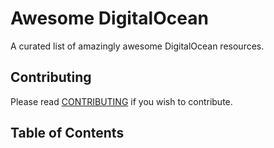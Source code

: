 # Awesome DigitalOcean
A curated list of amazingly awesome DigitalOcean resources.

## Contributing
Please read [CONTRIBUTING](./CONTRIBUTING.md) if you wish to contribute.

## Table of Contents
